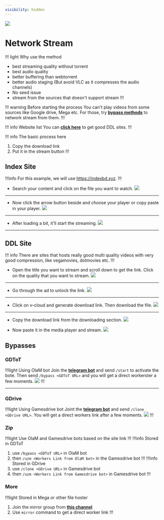 ```yaml
---
visibility: hidden
---
```

![](https://cdn.discordapp.com/attachments/1015131233824538624/1087082812169015467/bVL3HVn.png)
# Network Stream
!!! light Why use the method
- best streaming quality without torrent
- best audio quality
- better buffering than webtorrent
- better audio staging (But avoid VLC as it compresses the audio channels)
- No seed issue
- stream from the sources that doesn't support stream
!!!

!!! warning Before starting the process
You can't play videos from some sources like Google drive, Mega etc. For those, try [**bypass methods**](#bypasses) to network stream from them.
!!!

!!! info Website list
You can [**click here**](https://rentry.org/ducksite#ddl) to get good DDL sites. 
!!!

!!! info The basic process here
1. Copy the download link
2. Put it in the stream button
!!!


## Index Site
!!!info
For this example, we will use https://indexbd.xyz.
!!!

- Search your content and click on the file you want to watch.
![](https://cdn.discordapp.com/attachments/1008207706143871067/1030177927180070953/unknown.png)
___

- Now click the arrow button beside and choose your player or copy paste in your player.
![](https://cdn.discordapp.com/attachments/1008207706143871067/1030178167652110407/unknown.png)
___

- After loading a bit, it'll start the streaming.
![](https://cdn.discordapp.com/attachments/1008207706143871067/1030177315310813204/unknown.png)
___

## DDL Site
!!! info
There are sites that hosts really good multi quality videos with very good compression, like vegamovies, dotmovies etc.
!!!

- Open the title you want to stream and scroll down to get the link. Click on the quality that you want to stream.
![](https://cdn.discordapp.com/attachments/1008207706143871067/1030182440154710177/unknown.png)
___

- Go through the ad to unlock the link.
![](https://cdn.discordapp.com/attachments/1008207706143871067/1030184235639775253/unknown.png)
___

- Click on v-cloud and generate download link. Then download the file.
![](https://cdn.discordapp.com/attachments/1008207706143871067/1030185555708878878/unknown.png)
___

- Copy the download link from the downloading section.
![](https://cdn.discordapp.com/attachments/1008207706143871067/1030185470417707078/unknown.png)

- Now paste it in the media player and stream.
![](https://cdn.discordapp.com/attachments/1008207706143871067/1030187298186334279/unknown.png)

## Bypasses


### GDToT

!!!light	Using OlaM bot
Join the [**telegram bot**](https://telegram.me/olam_gdtot_bypassbot) and send `/start` to activate the bote. Then send `/bypass <GDToT URL>` and you will get a direct workerster a few moments.
![](https://media.discordapp.net/attachments/1044322950725259274/1066047589180526602/w6V9M4T.png)
!!!
___

### GDrive

!!!light Using Gamesdrive bot
Joint the [**telegram bot**](https://t.me/+Q_7uBkSooFdiM2Jk) and send `/clone <GDrive URL>`. You will get a direct workers link after a few moments.
![](https://media.discordapp.net/attachments/1015131233824538624/1076136932561653781/LYDKmkQ.png)
!!!

### Zip

!!!light Use OlaM and Gamesdrive bots based on the site link
!!!
!!!info Stored in GDToT
1. use `/bypass <GDToT URL>` in OlaM bot
2. then `/uzm <Workers Link from OlaM bot>` in the Gamesdrive bot
!!!
!!!info Stored in GDrive
1. use `/clone <GDrive URL>` in Gamesdrive bot
2. then `/uzm <Workers Link from Gamesdrive bot>` in Gamesdrive bot
!!!

### More
!!!light Stored in Mega or other file hoster
1. Join the mirror group from [**this channel**](https://t.me/JMDKH_Team)
2. Use `mirror` command to get a direct worker link
!!!
